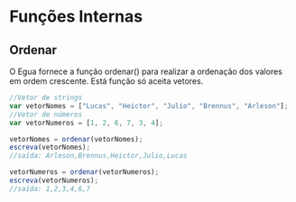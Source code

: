 # Funções Internas

## Ordenar

O Egua fornece a função ordenar() para realizar a ordenação dos valores em ordem crescente. Está função só aceita vetores.

```js
//Vetor de strings
var vetorNomes = ["Lucas", "Heictor", "Julio", "Brennus", "Arleson"];
//Vetor de números
var vetorNumeros = [1, 2, 6, 7, 3, 4];

vetorNomes = ordenar(vetorNomes);
escreva(vetorNomes);
//saída: Arleson,Brennus,Heictor,Julio,Lucas

vetorNumeros = ordenar(vetorNumeros);
escreva(vetorNumeros);
//saída: 1,2,3,4,6,7
```
